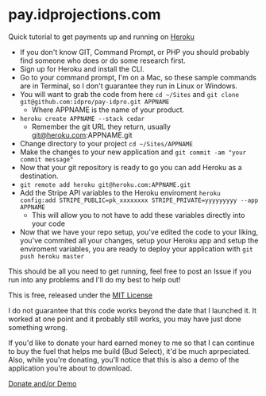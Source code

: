pay.idprojections.com
=====================

Quick tutorial to get payments up and running on [Heroku](http://www.heroku.com/)

* If you don't know GIT, Command Prompt, or PHP you should probably find someone who does or do some research first.
* Sign up for Heroku and install the CLI.
* Go to your command prompt, I'm on a Mac, so these sample commands are in Terminal, so I don't guarantee they run in Linux or Windows.
* You will want to grab the code from here `cd ~/Sites` and `git clone git@github.com:idpro/pay-idpro.git APPNAME`
  * Where APPNAME is the name of your product.
* `heroku create APPNAME --stack cedar` 
  * Remember the git URL they return, usually git@heroku.com:APPNAME.git
* Change directory to your project `cd ~/Sites/APPNAME`
* Make the changes to your new application and `git commit -am "your commit message"`
* Now that your git repository is ready to go you can add Heroku as a destination.
* `git remote add heroku git@heroku.com:APPNAME.git`
* Add the Stripe API variables to the Heroku enviroment `heroku config:add STRIPE_PUBLIC=pk_xxxxxxxx STRIPE_PRIVATE=yyyyyyyyy --app APPNAME`
  * This will allow you to not have to add these variables directly into your code
* Now that we have your repo setup, you've edited the code to your liking, you've commited all your changes, setup your Heroku app and setup the enviroment variables, you are ready to deploy your application with `git push heroku master`

This should be all you need to get running, feel free to post an Issue if you run into any problems and I'll do my best to help out!

This is free, released under the [MIT License](http://www.opensource.org/licenses/mit-license.php)

I do not guarantee that this code works beyond the date that I launched it. It worked at one point and it probably still works, you may have just done something wrong.

If you'd like to donate your hard earned money to me so that I can continue to buy the fuel that helps me build (Bud Select), it'd be much aprpeciated. Also, while you're donating, you'll notice that this is also a demo of the application you're about to download.

[Donate and/or Demo](https://idpro.herokuapp.com/)